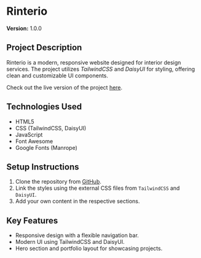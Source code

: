 <h1>Rinterio</h1>
<p><strong>Version:</strong> 1.0.0</p>

<h2>Project Description</h2>
<p>Rinterio is a modern, responsive website designed for interior design services. The project utilizes <em>TailwindCSS</em> and <em>DaisyUI</em> for styling, offering clean and customizable UI components.</p>
<p>Check out the live version of the project <a href="https://mehedi7242.github.io/rinterio-A3/" target="_blank">here</a>.</p>
<h2>Technologies Used</h2>
<ul>
    <li>HTML5</li>
    <li>CSS (TailwindCSS, DaisyUI)</li>
    <li>JavaScript</li>
    <li>Font Awesome</li>
    <li>Google Fonts (Manrope)</li>
</ul>

<h2>Setup Instructions</h2>
<ol>
    <li>Clone the repository from <a href="https://github.com/Mehedi7242/rinterio-A3.git" target="_blank">GitHub</a>.</li>
    <li>Link the styles using the external CSS files from <code>TailwindCSS</code> and <code>DaisyUI</code>.</li>
    <li>Add your own content in the respective sections.</li>
</ol>


<h2>Key Features</h2>
<ul>
    <li>Responsive design with a flexible navigation bar.</li>
    <li>Modern UI using TailwindCSS and DaisyUI.</li>
    <li>Hero section and portfolio layout for showcasing projects.</li>
</ul>
